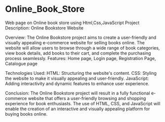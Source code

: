 # Online_Book_Store
Web page on Online book store using Html,Css,JavaScript
Project Description: Online Bookstore Website



Overview:
The Online Bookstore project aims to create a user-friendly and visually appealing e-commerce website for selling books online. The website will allow users to browse through a wide range of book categories, view book details, add books to their cart, and complete the purchasing process seamlessly.
Features: Home page, Login page, Registration Page, Catalogue page



Technologies Used:
HTML: Structuring the website's content.
CSS: Styling the website to make it visually appealing and user-friendly.
JavaScript: Adding interactivity and dynamic features to enhance user experience.



Conclusion:
The Online Bookstore project will result in a fully functional e-commerce website that offers a user-friendly browsing and shopping experience for book enthusiasts. The use of HTML, CSS, and JavaScript will enable the creation of an interactive and visually appealing platform for buying books online.
